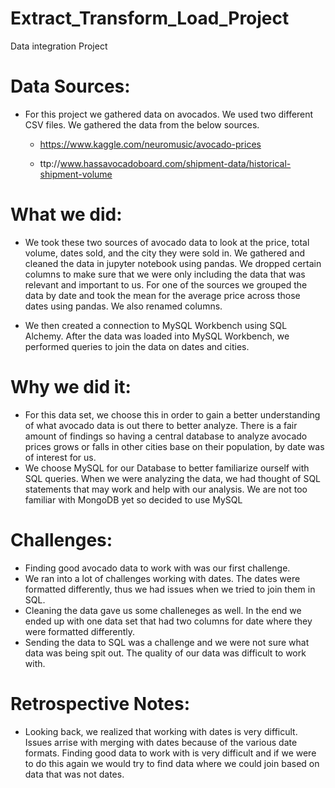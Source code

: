 # Extract_Transform_Load_Project
Data integration Project

# Data Sources: 
* For this project we gathered data on avocados. We used two different CSV files. We gathered the data from the below sources. 

    * https://www.kaggle.com/neuromusic/avocado-prices

    * ttp://www.hassavocadoboard.com/shipment-data/historical-shipment-volume


# What we did: 
* We took these two sources of avocado data to look at the price, total volume, dates sold, and the city they were sold in. We gathered and cleaned the data in jupyter notebook using pandas. We dropped certain columns to make sure that we were only including the data that was relevant and important to us. For one of the sources we grouped the data by date and took the mean for the average price across those dates using pandas. We also renamed columns. 

* We then created a connection to MySQL Workbench using SQL Alchemy. After the data was loaded into MySQL Workbench, we performed queries to join the data on dates and cities. 


# Why we did it: 
* For this data set, we choose this in order to gain a better understanding of what avocado data is out there to better analyze.  There is a fair amount of findings so having a central database to analyze avocado prices grows or falls in other cities base on their population, by date was of interest for us.
* We choose MySQL for our Database to better familiarize ourself with SQL queries.  When we were analyzing the data, we had thought of SQL statements that may work and help with our analysis.  We are not too familiar with MongoDB yet so decided to use MySQL

# Challenges: 
* Finding good avocado data to work with was our first challenge. 
* We ran into a lot of challenges working with dates. The dates were formatted differently, thus we had issues when we tried to join them in SQL. 
* Cleaning the data gave us some challeneges as well. In the end we ended up with one data set that had two columns for date where they were formatted differently. 
* Sending the data to SQL was a challenge and we were not sure what data was being spit out. The quality of our data was difficult to work with. 

# Retrospective Notes: 
* Looking back, we realized that working with dates is very difficult. Issues arrise with merging with dates because of the various date formats. Finding good data to work with is very difficult and if we were to do this again we would try to find data where we could join based on data that was not dates. 
